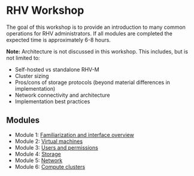 # RHV Workshop

The goal of this workshop is to provide an introduction to many common operations for RHV administrators.  If all modules are completed the expected time is approximately 6-8 hours.

**Note:** Architecture is not discussed in this workshop.  This includes, but is not limited to:

* Self-hosted vs standalone RHV-M
* Cluster sizing
* Pros/cons of storage protocols (beyond material differences in implementation)
* Network connectivity and architecture
* Implementation best practices

## Modules

* Module 1: [Familiarization and interface overview](module_1/README.md)
* Module 2: [Virtual machines](module_2/README.md)
* Module 3: [Users and permissions](module_2/README.md)
* Module 4: [Storage](module_2/README.md)
* Module 5: [Network](module_2/README.md)
* Module 6: [Compute clusters](module_2/README.md)
